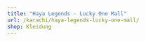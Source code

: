 ```yaml
---
title: "Haya Legends - Lucky One Mall"
url: /karachi/haya-legends-lucky-one-mall/
shop: Kleidung
---
```

